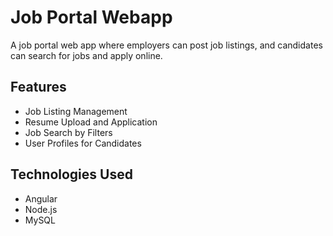 # Job Portal Webapp

A job portal web app where employers can post job listings, and candidates can search for jobs and apply online.

## Features
- Job Listing Management
- Resume Upload and Application
- Job Search by Filters
- User Profiles for Candidates

## Technologies Used
- Angular
- Node.js
- MySQL
